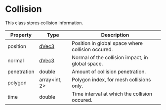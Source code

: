 # Collision #
This class stores collision information.

| Property | Type | Description |
| ----- | ----- | ----- |
| position | [dVec3](API_dVec3.md) | Position in global space where collision occured. |
| normal | [dVec3](API_dVec3.md) | Normal of the collision impact, in global space. |
| penetration | double | Amount of collision penetration. |
| polygon | array<int, 2> | Polygon index, for mesh collisions only. |
| time | double | Time interval at which the collision occured. |
